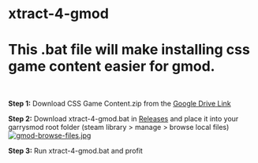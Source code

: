 # xtract-4-gmod

<h1>This .bat file will make installing css game content easier for gmod.</h1>

<br>

<b>Step 1:</b> Download CSS Game Content.zip from the <a href="https://drive.google.com/drive/folders/1mTE2HGadV8S85HE7ZloJfwNYKgVSt9O5">Google Drive Link</a>

<b>Step 2:</b> Download xtract-4-gmod.bat in <a href="https://github.com/Milmac/xtract-4-gmod/releases/tag/0.1.0">Releases</a> and place it into your garrysmod root folder 
(steam library > manage > browse local files) 
<br>
[![gmod-browse-files.jpg](https://i.postimg.cc/hPdtL398/gmod-browse-files.jpg)](https://postimg.cc/7fq4D9tb)

<b>Step 3:</b> Run xtract-4-gmod.bat and profit
